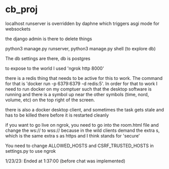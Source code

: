 # cb_proj

localhost runserver is overridden by daphne which triggers asgi mode for websockets

the django admin is there to delete things

python3 manage.py runserver, python3 manage.py shell (to explore db) 

The db settings are there, db is postgres 

to expose to the world I used 'ngrok http 8000'

there is a redis thing that needs to be active for this to work. The command for that is 'docker run -p 6379:6379 -d redis:5'. In order for that to work I need to run docker on my comptuer such that the desktop software is running and there is a symbol up near the other symbols (time, nord, volume, etc) on the top right of the screen. 

there is also a docker desktop client, and sometimes the task gets stale and has to be killed there before it is restarted cleanly 



if you want to go live on ngrok, you need to go into the room.html file and change the ws:// to wss:// because in the wild clients demand the extra s, which is the same extra s as https and I think stands for 'secure' 

You need to change ALLOWED_HOSTS and CSRF_TRUSTED_HOSTS in settings.py to use ngrok

1/23/23:
Ended at 1:37:00 (before chat was implemented)
